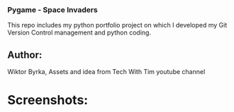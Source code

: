 ### Pygame - Space Invaders

This repo includes my python portfolio project on which I developed my Git Version Control management and python coding.

## Author:

Wiktor Byrka, Assets and idea from Tech With Tim youtube channel

# Screenshots:
